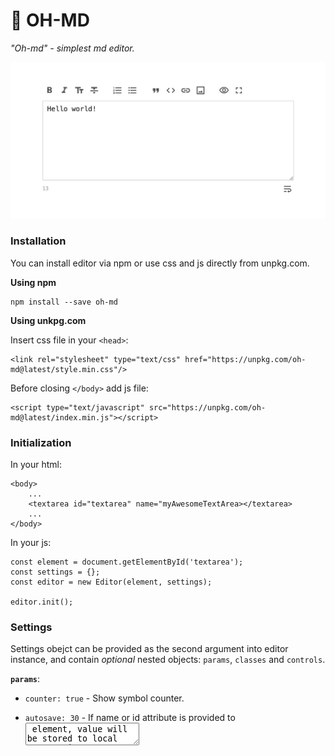# 🍩 OH-MD

_"Oh-md" - simplest md editor._

![oh-md preview](https://github.com/fr4nki/oh-md/blob/master/pic.jpg?raw=true)

### Installation

You can install editor via npm or use css and js directly from unpkg.com.

**Using npm**
```
npm install --save oh-md
```

**Using unkpg.com**

Insert css file in your `<head>`:

```
<link rel="stylesheet" type="text/css" href="https://unpkg.com/oh-md@latest/style.min.css"/>
```

Before closing `</body>` add js file:

```
<script type="text/javascript" src="https://unpkg.com/oh-md@latest/index.min.js"></script>
```


### Initialization

In your html:
```
<body>
    ...
    <textarea id="textarea" name="myAwesomeTextArea></textarea>
    ...
</body>
```

In your js:
```
const element = document.getElementById('textarea');
const settings = {};
const editor = new Editor(element, settings);

editor.init();
```


### Settings

Settings obejct can be provided as the second argument into editor instance, and contain _optional_ nested objects: `params`, `classes` and `controls`.

**`params`**:

- `counter: true` - Show symbol counter.

- `autosave: 30` -  If name or id attribute is provided to <textarea> element, value will be stored to local storage in specified interval (seconds).

- `wordwrap: { paramVisible: true, active: true }` -  Show word wrap button (paramVisible) and set activity status (active).

- `doubleReturn: { modificator: 'shiftKey', active: true }` - In case of active param is sets to true, click on Enter button inserts double end of line (\n\n). By press modificator key and Enter button it'll insert single end of line (\n).

**`classes`**:

Append the list of class names to the "logical block" of an editor.

```
container: ['someClassName'],
area: ['someClassName'],
controls: ['someClassName'],
params: ['someClassName'],
```

**`controls`**:

An array of controls should contain objects of type Control with this following structure:

```
{
    control: 'italic',
    hotkey?: {
        default: {
            modificator: 'ctrlKey',
            key: 'i',
        },
        mac: {
            modificator: 'metaKey',
            key: 'i',
        },
    },
}
```

List of possible controls: `bold`, `italic`, `strike`, `code`, `ordered_list`, `unordered_list`, `quote`, `heading`, `fullscreen`, `preview`, `image`, `link`.
`separator` control can be used as a delimiter to separate controls by groups.
`modificator` can be `ctrlKey` or `altKey`, or `shiftKey` or `metaKey`.

<details>
<summary>Initialization example.</summary>
<p>
<pre>
const editor = new Editor(element, {
    params: {
        counter: false,
        autosave: 5,
        wordwrap: {
            paramVisible: false,
            active: true
        },
        doubleReturn: {
            modificator: 'shiftKey',
            active: true
        }
    },
    classes: {
        container: ['myAwesomeContainer'],
        area: ['myAwesomeArea'],
        controls: ['myAwesomeControls'],
        params: ['myAwesomeControls'],
    },
    controls: [
        {
            control: 'bold',
            hotkey: {
                default: {
                    modificator: 'ctrlKey',
                    key: 'b',
                },
                mac: {
                    modificator: 'metaKey',
                    key: 'b',
                },
            },
        },
        {
            control: 'italic',
            hotkey: {
                default: {
                    modificator: 'ctrlKey',
                    key: 'i',
                },
                mac: {
                    modificator: 'metaKey',
                    key: 'i',
                },
            },
        },
        {
            control: 'heading',
            hotkey: {
                default: {
                    modificator: 'ctrlKey',
                    key: 'h',
                },
                mac: {
                    modificator: 'metaKey',
                    key: 'h',
                },
            },
        },
        {
            control: 'strike',
            hotkey: {
                default: {
                    modificator: 'ctrlKey',
                    key: 'd',
                },
                mac: {
                    modificator: 'metaKey',
                    key: 'd',
                },
            },
        },
        {
            control: 'separator',
        },
        {
            control: 'ordered_list',
            hotkey: {
                default: {
                    modificator: 'ctrlKey',
                    key: 'o',
                },
                mac: {
                    modificator: 'metaKey',
                    key: 'o',
                },
            },
        },
        {
            control: 'unordered_list',
            hotkey: {
                default: {
                    modificator: 'ctrlKey',
                    key: 'u',
                },
                mac: {
                    modificator: 'metaKey',
                    key: 'u',
                },
            },
        },
        {
            control: 'separator',
        },
        {
            control: 'quote',
            hotkey: {
                default: {
                    modificator: 'ctrlKey',
                    key: '\'',
                },
                mac: {
                    modificator: 'metaKey',
                    key: '\'',
                },
            },
        },
        {
            control: 'code',
            hotkey: {
                default: {
                    modificator: 'ctrlKey',
                    key: 'k',
                },
                mac: {
                    modificator: 'metaKey',
                    key: 'k',
                },
            },
        },
        {
            control: 'link',
            hotkey: {
                default: {
                    modificator: 'ctrlKey',
                    key: 'l',
                },
                mac: {
                    modificator: 'metaKey',
                    key: 'l',
                },
            },
        },
        {
            control: 'image',
            hotkey: {
                default: {
                    modificator: 'ctrlKey',
                    key: 'g',
                },
                mac: {
                    modificator: 'metaKey',
                    key: 'g',
                },
            },
        },
        {
            control: 'separator',
        },
        {
            control: 'preview',
            hotkey: {
                default: {
                    modificator: 'ctrlKey',
                    key: 'm',
                },
                mac: {
                    modificator: 'metaKey',
                    key: 'm',
                },
            },
        },
        {
            control: 'fullscreen',
            hotkey: {
                default: {
                    modificator: 'ctrlKey',
                    key: 'f',
                },
                mac: {
                    modificator: 'metaKey',
                    key: 'f',
                },
            },
        },
    ]
});

editor.init();

editor.text = '# Header here\n\nSome text';

console.log(editor.text);
console.log(editor.html);
</pre>
</p>
</details>


### Methods

Editor provide small api:

- `editor.html` - getter, return current textarea value as html.

- `editor.text` - getter, return current textarea value as text.

- `editor.text` - setter, sets new textarea value.

- `editor.disabled` - getter, return disabled status of the editor instance.

- `editor.disabled` - setter, sets disabled status for the editor instance.
